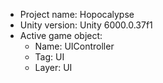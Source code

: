 <!-- UNITY CODE ASSIST INSTRUCTIONS START -->
- Project name: Hopocalypse
- Unity version: Unity 6000.0.37f1
- Active game object:
  - Name: UIController
  - Tag: UI
  - Layer: UI
<!-- UNITY CODE ASSIST INSTRUCTIONS END -->